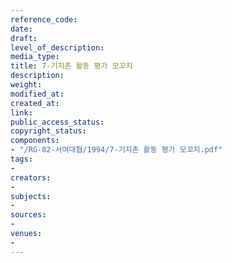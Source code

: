 ```yaml
---
reference_code: 
date: 
draft: 
level_of_description: 
media_type: 
title: 7-기지촌 활동 평가 모꼬지
description: 
weight: 
modified_at: 
created_at: 
link: 
public_access_status: 
copyright_status: 
components:
- "/RG-02-서여대협/1994/7-기지촌 활동 평가 모꼬지.pdf"
tags:
- 
creators:
- 
subjects:
- 
sources:
- 
venues:
- 
---
```

